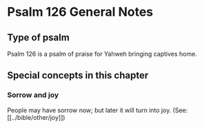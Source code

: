 # Psalm 126 General Notes
## Type of psalm

Psalm 126 is a psalm of praise for Yahweh bringing captives home.

## Special concepts in this chapter

### Sorrow and joy
People may have sorrow now; but later it will turn into joy. (See: [[../bible/other/joy]])
